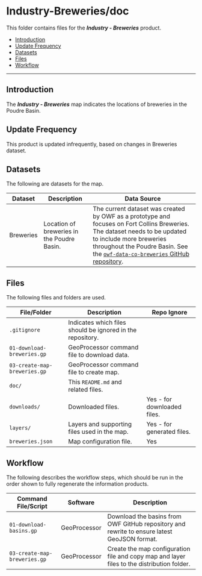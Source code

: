 # Industry-Breweries/doc #

This folder contains files for the ***Industry - Breweries*** product.

* [Introduction](#introduction)
* [Update Frequency](#update-frequency)
* [Datasets](#datasets)
* [Files](#files)
* [Workflow](#workflow)

-----------------------------

## Introduction ##

The ***Industry - Breweries*** map indicates the locations of breweries in the Poudre Basin.

## Update Frequency ##

This product is updated infrequently,
based on changes in Breweries dataset.

## Datasets ##

The following are datasets for the map.

| **Dataset** | **Description** | **Data Source** |
| -- | -- | -- |
| Breweries | Location of breweries in the Poudre Basin. | The current dataset was created by OWF as a prototype and focuses on Fort Collins Breweries.  The dataset needs to be updated to include more breweries throughout the Poudre Basin.  See the [`owf-data-co-breweries` GitHub repository](https://github.com/OpenWaterFoundation/owf-data-co-breweries). |

## Files ##

The following files and folders are used.

| **File/Folder** | **Description** | **Repo Ignore** |
| -- | -- | -- |
| `.gitignore` | Indicates which files should be ignored in the repository. | |
| `01-download-breweries.gp` | GeoProcessor command file to download data. | |
| `03-create-map-breweries.gp` | GeoProcessor command file to create map. |
| `doc/` | This `README.md` and related files. | |
| `downloads/` | Downloaded files. | Yes - for downloaded files. |
| `layers/` | Layers and supporting files used in the map. | Yes - for generated files. |
| `breweries.json` | Map configuration file. | Yes |

## Workflow ##

The following describes the workflow steps, which should be run in the order shown to fully regenerate the information products.

| **Command File/Script** | **Software** | **Description** |
| -- | -- | -- |
| `01-download-basins.gp` | GeoProcessor | Download the basins from OWF GitHub repository and rewrite to ensure latest GeoJSON format. |
| `03-create-map-breweries.gp` | GeoProcessor | Create the map configuration file and copy map and layer files to the distribution folder. |

